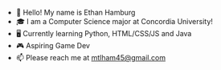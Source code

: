 - 👋 Hello! My name is Ethan Hamburg
- 🎓 I am a Computer Science major at Concordia University!
- 🖥️ Currently learning Python, HTML/CSS/JS and Java
- 🎮 Aspiring Game Dev 
- 📫 Please reach me at mtlham45@gmail.com 

<!---
Ethanham111/Ethanham111 is a ✨ special ✨ repository because its `README.md` (this file) appears on your GitHub profile.
You can click the Preview link to take a look at your changes.
--->
